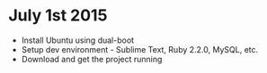 # July 1st 2015

- Install Ubuntu using dual-boot
- Setup dev environment - Sublime Text, Ruby 2.2.0, MySQL, etc.
- Download and get the project running
